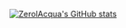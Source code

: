 <!--
**ZerolAcqua/ZerolAcqua** is a ✨ _special_ ✨ repository because its `README.md` (this file) appears on your GitHub profile.

Here are some ideas to get you started:

- 🔭 I’m currently working on ...
- 🌱 I’m currently learning ...
- 👯 I’m looking to collaborate on ...
- 🤔 I’m looking for help with ...
- 💬 Ask me about ...
- 📫 How to reach me: ...
- 😄 Pronouns: ...
- ⚡ Fun fact: ...
-->

[![ZerolAcqua's GitHub stats](https://github-readme-stats.vercel.app/api?username=ZerolAcqua&show_icons=true&theme=tokyonight)](https://github.com/ZerolAcqua/ZerolAcqua)
